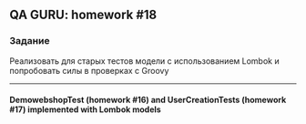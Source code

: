 ## QA GURU: homework #18

### Задание
Реализовать для старых тестов модели с использованием Lombok и попробовать силы в проверках с Groovy
___
#### DemowebshopTest (homework #16) and UserCreationTests (homework #17) implemented with Lombok models